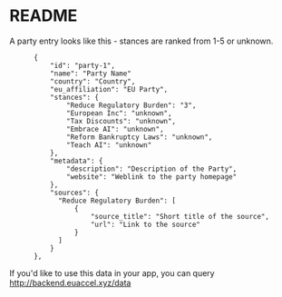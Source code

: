 # README

A party entry looks like this - stances are ranked from 1-5 or unknown.
```
      {
          "id": "party-1",
          "name": "Party Name"
          "country": "Country",
          "eu_affiliation": "EU Party",
          "stances": {
              "Reduce Regulatory Burden": "3",
              "European Inc": "unknown",
              "Tax Discounts": "unknown",
              "Embrace AI": "unknown",
              "Reform Bankruptcy Laws": "unknown",
              "Teach AI": "unknown"
          },
          "metadata": {
              "description": "Description of the Party",
              "website": "Weblink to the party homepage"
          },
          "sources": {
            "Reduce Regulatory Burden": [
                {
                    "source_title": "Short title of the source",
                    "url": "Link to the source"
                }
            ]
          }
      },
```

If you'd like to use this data in your app, you can query http://backend.euaccel.xyz/data

